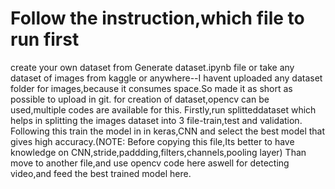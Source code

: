 # Follow the instruction,which file to run first
 create your own dataset from Generate dataset.ipynb file or take any dataset of images from kaggle or anywhere--I havent uploaded any dataset folder for images,because it consumes space.So made it as short as possible to upload in git.
for creation of dataset,opencv can be used,multiple codes are available for this.
Firstly,run splitteddataset which helps in splitting the images dataset into 3 file-train,test and validation.
Following this train the model in in keras,CNN and select the best model that gives high accuracy.(NOTE: Before copying this file,Its better to have knowledge on CNN,stride,paddding,filters,channels,pooling layer)
Than move to another file,and use opencv code here aswell for detecting video,and feed the best trained model here.
